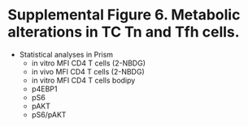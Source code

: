 # Supplemental Figure 6.  Metabolic alterations in TC Tn and Tfh cells.
- Statistical analyses in Prism
  - in vitro MFI CD4 T cells (2-NBDG)
  - in vivo MFI CD4 T cells (2-NBDG)
  - in vitro MFI CD4 T cells bodipy
  - p4EBP1
  - pS6
  - pAKT
  - pS6/pAKT